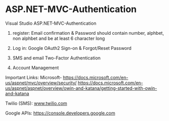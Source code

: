 # ASP.NET-MVC-Authentication
Visual Studio ASP.NET-MVC-Authentication

1. register: Email confirmation & Password should contain number, alphbet, non alphbet and be at least 6 character long

2. Log in: Google OAuth2 Sign-on & Forgot/Reset Password

3. SMS and email Two-Factor Authentication

4. Account Management



Important Links: 
Microsoft-
https://docs.microsoft.com/en-us/aspnet/mvc/overview/security/
https://docs.microsoft.com/en-us/aspnet/aspnet/overview/owin-and-katana/getting-started-with-owin-and-katana

Twilio (SMS): 
www.twilio.com

Google APIs: 
https://console.developers.google.com
